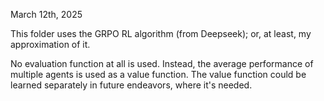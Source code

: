 March 12th, 2025

This folder uses the GRPO RL algorithm (from Deepseek); or, at least, my approximation of it.

No evaluation function at all is used. Instead, the average performance of multiple agents is used as a value function.
The value function could be learned separately in future endeavors, where it's needed.
